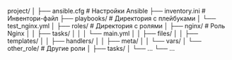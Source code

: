 project/
│
├── ansible.cfg           # Настройки Ansible
├── inventory.ini         # Инвентори-файл
├── playbooks/            # Директория с плейбуками
│   └── test_nginx.yml
│
├── roles/                # Директория с ролями
│   ├── nginx/            # Роль Nginx
│   │   ├── tasks/
│   │   │   └── main.yml
│   │   ├── files/
│   │   ├── templates/
│   │   ├── handlers/
│   │   ├── meta/
│   │   └── vars/
│   └── other_role/       # Другие роли
│       ├── tasks/
│       └── ...
└── ...
